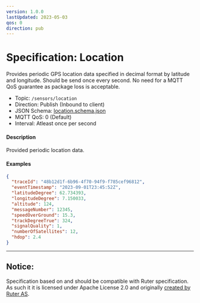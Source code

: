 ```yaml
---
version: 1.0.0
lastUpdated: 2023-05-03
qos: 0
direction: pub
---
```


# Specification: Location

Provides periodic GPS location data specified in decimal format by latitude and
longitude. Should be send once every second. No need for a MQTT QoS guarantee as
package loss is acceptable.

- Topic: `/sensors/location`
- Direction: Publish (Inbound to client)
- JSON Schema: [location.schema.json](./location.schema.json)
- MQTT QoS: 0 (Default)
- Interval: Atleast once per second

#### Description

Provided periodic location data.

#### Examples

```json
{
  "traceId": "48b12d1f-6b96-4f70-94f9-f785cef96812",
  "eventTimestamp": "2023-09-01T23:45:52Z",
  "latitudeDegree": 62.734393,
  "longitudeDegree": 7.150033,
  "altitude": 124,
  "messageNumber": 12345,
  "speedOverGround": 15.3,
  "trackDegreeTrue": 324,
  "signalQuality": 1,
  "numberOfSatellites": 12,
  "hdop": 2.4
}
```

---

## Notice:

Specification based on and should be compatible with Ruter specification. As
such it it is licensed under Apache License 2.0 and originally
[created by Ruter AS](https://github.com/RuterNo/adt-doc/tree/3.x/asyncapi/json-schemas/sensors/location).
